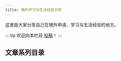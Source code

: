 ```yaml
---
title: 境外学习与生活经验分享
---
```


这里是大家分享自己在境外申请、学习与生活经验的地方。

::: tip
欢迎向本栏目 [投稿](../../contributor-guide/other)！
:::

## 文章系列目录

<ArticlesMenu />
